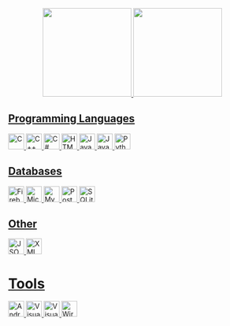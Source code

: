 <div align="center">
  <a href="https://github.com/lleq6">
  <img height="180em" src="https://github-readme-stats.vercel.app/api?username=lleq6&show_icons=true&theme=radical&include_all_commits=true&count_private=true"/>
  <img height="180em" src="https://github-readme-stats.vercel.app/api/top-langs/?username=lleq6&layout=compact&theme=back"/>
</div>

## Programming Languages
<div align="left">
  <img src="https://cdn.jsdelivr.net/gh/devicons/devicon@latest/icons/c/c-original.svg" height="32px" alt="C">
  <img src="https://cdn.jsdelivr.net/gh/devicons/devicon@latest/icons/cplusplus/cplusplus-original.svg" height="32px" alt="C++">
  <img src="https://cdn.jsdelivr.net/gh/devicons/devicon@latest/icons/csharp/csharp-original.svg" height="32px" alt="C#">
  <img src="https://cdn.jsdelivr.net/gh/devicons/devicon@latest/icons/html5/html5-original.svg" height="32px" alt="HTML5">
  <img src="https://cdn.jsdelivr.net/gh/devicons/devicon@latest/icons/java/java-original.svg" height="32px" alt="Java">
  <img src="https://cdn.jsdelivr.net/gh/devicons/devicon@latest/icons/javascript/javascript-original.svg" height="32px" alt="Javascript">
  <img src="https://cdn.jsdelivr.net/gh/devicons/devicon@latest/icons/python/python-original.svg" height="32px" alt="Python">
</div>

## Databases
<div align="left">
  <img src="https://cdn.jsdelivr.net/gh/devicons/devicon@latest/icons/firebase/firebase-original.svg" height="32px" alt="Firebase">
  <img src="https://cdn.jsdelivr.net/gh/devicons/devicon@latest/icons/microsoftsqlserver/microsoftsqlserver-plain.svg" height="32px" alt="Microsoft SQL Server">
  <img src="https://cdn.jsdelivr.net/gh/devicons/devicon@latest/icons/mysql/mysql-original.svg" height="32px" alt="MySQL">
  <img src="https://cdn.jsdelivr.net/gh/devicons/devicon@latest/icons/postgresql/postgresql-original.svg" height="32px" alt="PostgreSQL">
  <img src="https://cdn.jsdelivr.net/gh/devicons/devicon@latest/icons/sqlite/sqlite-original.svg" height="32px" alt="SQLite">
</div>

## Other
<div>
  <img src="https://cdn.jsdelivr.net/gh/devicons/devicon@latest/icons/json/json-original.svg" height="32px" alt="JSON">
  <img src="https://cdn.jsdelivr.net/gh/devicons/devicon@latest/icons/xml/xml-original.svg" height="32px" alt="XML">
</div>

# Tools
<div align="left">
  <img src="https://cdn.jsdelivr.net/gh/devicons/devicon@latest/icons/androidstudio/androidstudio-original.svg" height="32px" alt="Android Studio">
  <img src="https://cdn.jsdelivr.net/gh/devicons/devicon@latest/icons/visualstudio/visualstudio-original.svg" height="32px" alt="Visual Studio">
  <img src="https://cdn.jsdelivr.net/gh/devicons/devicon@latest/icons/vscode/vscode-original.svg" height="32px" alt="Visual Studio Code">
  <img src="https://raw.githubusercontent.com/boundary/wireshark/refs/heads/master/image/wsicon1024.png" height="32px" alt="Wireshark">
</div>
